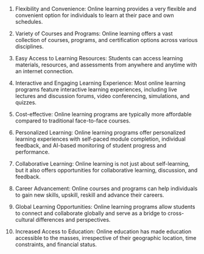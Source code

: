 

1. Flexibility and Convenience: Online learning provides a very flexible and convenient option for individuals to learn at their pace and own schedules.

2. Variety of Courses and Programs: Online learning offers a vast collection of courses, programs, and certification options across various disciplines.

3. Easy Access to Learning Resources: Students can access learning materials, resources, and assessments from anywhere and anytime with an internet connection.

4. Interactive and Engaging Learning Experience: Most online learning programs feature interactive learning experiences, including live lectures and discussion forums, video conferencing, simulations, and quizzes.

5. Cost-effective: Online learning programs are typically more affordable compared to traditional face-to-face courses.

6. Personalized Learning: Online learning programs offer personalized learning experiences with self-paced module completion, individual feedback, and AI-based monitoring of student progress and performance.

7. Collaborative Learning: Online learning is not just about self-learning, but it also offers opportunities for collaborative learning, discussion, and feedback.

8. Career Advancement: Online courses and programs can help individuals to gain new skills, upskill, reskill and advance their careers.

9. Global Learning Opportunities: Online learning programs allow students to connect and collaborate globally and serve as a bridge to cross-cultural differences and perspectives.

10. Increased Access to Education: Online education has made education accessible to the masses, irrespective of their geographic location, time constraints, and financial status.